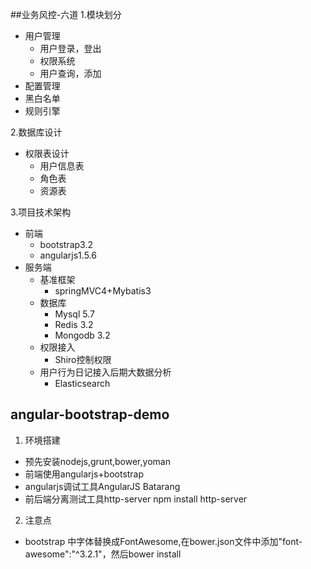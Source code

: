 ##业务风控-六道
1.模块划分
- 用户管理
	* 用户登录，登出
	* 权限系统
	* 用户查询，添加
- 配置管理
- 黑白名单
- 规则引擎

2.数据库设计
- 权限表设计
  * 用户信息表
  * 角色表
  * 资源表

3.项目技术架构
* 前端
	- bootstrap3.2
	- angularjs1.5.6
* 服务端
	- 基准框架
	  * springMVC4+Mybatis3
	- 数据库
	  * Mysql 5.7
	  * Redis 3.2
	  * Mongodb 3.2
	- 权限接入
	  * Shiro控制权限
	- 用户行为日记接入后期大数据分析
	  * Elasticsearch
	  
## angular-bootstrap-demo
1. 环境搭建
  * 预先安装nodejs,grunt,bower,yoman
  * 前端使用angularjs+bootstrap
  * angularjs调试工具AngularJS Batarang
  * 前后端分离测试工具http-server npm install http-server

2. 注意点

  * bootstrap 中字体替换成FontAwesome,在bower.json文件中添加"font-awesome":"^3.2.1"，然后bower install
